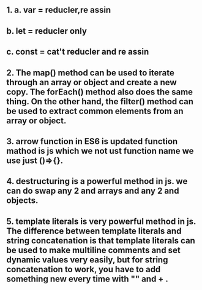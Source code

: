 ## 1. a. var = reducler,re assin
## b. let = reducler only
## c. const = cat't reducler and re assin 



## 2. The map() method can be used to iterate through an array or object and create a new copy. The forEach() method also does the same thing. On the other hand, the filter() method can be used to extract common elements from an array or object.


## 3. arrow function in ES6 is updated function mathod is js which we not ust function name we use just ()=>{}.

## 4. destructuring is a powerful method in js. we can do swap any 2 and  arrays and any 2 and objects.

## 5. template literals is very powerful method in js. The difference between template literals and string concatenation is that template literals can be used to make multiline comments and set dynamic values ​​very easily, but for string concatenation to work, you have to add something new every time with "" and +      .
